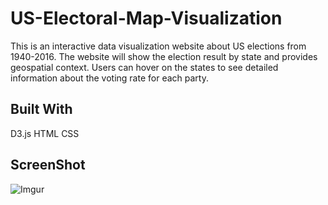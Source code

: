 # US-Electoral-Map-Visualization

This is an interactive data visualization website about US elections from 1940-2016. 
The website will show the election result by state and provides geospatial context. 
Users can hover on the states to see detailed information about the voting rate for each party. 

## Built With

D3.js
HTML
CSS

## ScreenShot

![Imgur](https://i.imgur.com/SmjKH7F.png)
